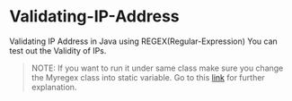 # Validating-IP-Address
Validating IP Address in Java using REGEX(Regular-Expression)
You can test out the Validity of IPs. 

>NOTE: If you want to run it under same class make sure you change the Myregex class into static variable.
Go to this [link](https://www.javatpoint.com/why-non-static-variable-cannot-be-referenced-from-a-static-context-in-java) for further explanation.

